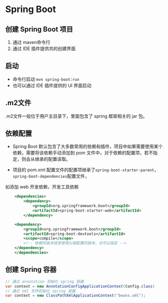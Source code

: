 # Spring Boot

## 创建 Spring Boot 项目
1. 通过 maven命令行
2. 通过 IDE 插件提供共的创建界面

## 启动
- 命令行启动 `mvn spring-boot:run`
- 也可以通过 IDE 插件提供的 UI 界面启动

## .m2文件
.m2文件一般位于用户主目录下，里面包含了 spring 框架相关的 jar 包。


## 依赖配置
- Spring Boot 默认包含了大多数常用的依赖和插件，项目中如果需要使用某个依赖，需要将该依赖手动添加到 pom 文件中，对于依赖的配置项，若不指定，则会从继承的配置读取。

- 项目的 pom.xml 配置文件的配置项继承了`spring-boot-starter-parent`，`spring-boot-dependencies`配置文件，

如添加 web 开发依赖，开发工具依赖
```xml
	<dependencies>
		<dependency>
			<groupId>org.springframework.boot</groupId>
			<artifactId>spring-boot-starter-web</artifactId>
		</dependency>

    <dependency>
        <groupId>org.springframework.boot</groupId>
        <artifactId>spring-boot-devtools</artifactId>
        <scope>compile</scope>
        <!-- 依赖的版本信息使用父级配置的版本，也可以指定 -->
    </dependency>
	</dependencies>
```
  
## 创建 Spring 容器
```java
// 通过 annotation 初始化 spring 容器
var context = new AnnotationConfigApplicationContext(Config.class)
// 通过 xml 文件初始化 spring 容器
var context = new ClassPathXmlApplicationContext("beans.xml");
```

